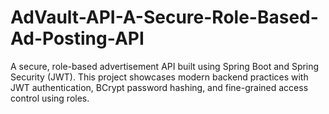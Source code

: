 # AdVault-API-A-Secure-Role-Based-Ad-Posting-API
A secure, role-based advertisement API built using Spring Boot and Spring Security (JWT). This project showcases modern backend practices with JWT authentication, BCrypt password hashing, and fine-grained access control using roles.
